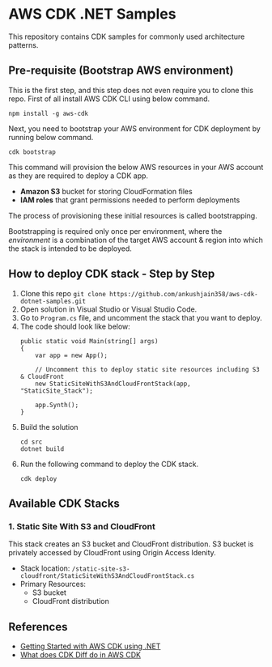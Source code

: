 # AWS CDK .NET Samples

This repository contains CDK samples for commonly used architecture patterns.

## Pre-requisite (Bootstrap AWS environment)
This is the first step, and this step does not even require you to clone this repo. First of all install AWS CDK CLI using below command.
```
npm install -g aws-cdk
```
Next, you need to bootstrap your AWS environment for CDK deployment by running below command.
```
cdk bootstrap
```
This command will provision the below AWS resources in your AWS account as they are required to deploy a CDK app.
- **Amazon S3** bucket for storing CloudFormation files
- **IAM roles** that grant permissions needed to perform deployments

The process of provisioning these initial resources is called bootstrapping.

Bootstrapping is required only once per environment, where the *environment* is a combination of the target AWS account & region into which the stack is intended to be deployed.

## How to deploy CDK stack - Step by Step
1. Clone this repo `git clone https://github.com/ankushjain358/aws-cdk-dotnet-samples.git`
2. Open solution in Visual Studio or Visual Studio Code.
3. Go to `Program.cs` file, and uncomment the stack that you want to deploy.
4. The code should look like below:
    ```
    public static void Main(string[] args)
    {
        var app = new App();
            
        // Uncomment this to deploy static site resources including S3 & CloudFront
        new StaticSiteWithS3AndCloudFrontStack(app, "StaticSite_Stack");
            
        app.Synth();
    }
    ```
5. Build the solution
    ```
    cd src
    dotnet build
    ```
4. Run the following command to deploy the CDK stack.
    ```
    cdk deploy
    ```

## Available CDK Stacks
### 1. Static Site With S3 and CloudFront
This stack creates an S3 bucket and CloudFront distribution. S3 bucket is privately accessed by CloudFront using Origin Access Idenity.

- Stack location: `/static-site-s3-cloudfront/StaticSiteWithS3AndCloudFrontStack.cs`
- Primary Resources: 
    - S3 bucket
    - CloudFront distribution

## References
- [Getting Started with AWS CDK using .NET](https://coderjony.com/blogs/getting-started-with-aws-cdk-using-net)
- [What does CDK Diff do in AWS CDK](https://bobbyhadz.com/blog/what-does-cdk-diff-do)
